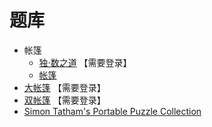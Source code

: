 # 题库
- 帐篷
  - [独·数之道](http://www.sudokufans.org.cn/lx/zpa.index.php?w=10) 【需要登录】
  - [帐篷](https://cn.puzzle-tents.com/)
- [大帐篷](http://www.sudokufans.org.cn/lx/zpb.index.php?w=10) 【需要登录】
- [双帐篷](http://www.sudokufans.org.cn/lx/zpc.index.php?w=10) 【需要登录】
- [Simon Tatham's Portable Puzzle Collection](https://www.chiark.greenend.org.uk/~sgtatham/puzzles/js/tents.html)